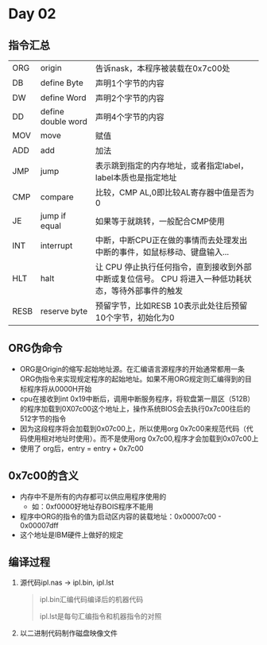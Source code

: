 # Day 02

## 指令汇总

|      |                    |                                                              |
| ---- | ------------------ | ------------------------------------------------------------ |
| ORG  | origin             | 告诉nask，本程序被装载在0x7c00处                             |
| DB   | define Byte        | 声明1个字节的内容                                            |
| DW   | define Word        | 声明2个字节的内容                                            |
| DD   | define double word | 声明4个字节的内容                                            |
| MOV  | move               | 赋值                                                         |
| ADD  | add                | 加法                                                         |
| JMP  | jump               | 表示跳到指定的内存地址，或者指定label，label本质也是指定地址 |
| CMP  | compare            | 比较，CMP AL,0即比较AL寄存器中值是否为0                      |
| JE   | jump if equal      | 如果等于就跳转，一般配合CMP使用                              |
| INT  | interrupt          | 中断，中断CPU正在做的事情而去处理发出中断的事件，如鼠标移动、键盘输入... |
| HLT  | halt               | 让 CPU 停止执行任何指令，直到接收到外部中断或复位信号。 CPU 将进入一种低功耗状态，等待外部事件的触发 |
| RESB | reserve byte       | 预留字节，比如RESB 10表示此处往后预留10个字节，初始化为0     |

## ORG伪命令

- ORG是Origin的缩写:起始地址源。在汇编语言源程序的开始通常都用一条ORG伪指令来实现规定程序的起始地址。如果不用ORG规定则汇编得到的目标程序将从0000H开始
- cpu在接收到int 0x19中断后，调用中断服务程序，将软盘第一扇区（512B）的程序加载到0X07c00这个地址上，操作系统BIOS会去执行0x7c00往后的512字节的指令
- 因为这段程序将会加载到0x07c00上，所以使用org 0x7c00来规范代码（代码使用相对地址时使用）。而不是使用org 0x7c00,程序才会加载到0x07c00上
- 使用了 org后，entry = entry + 0x7c00

## 0x7c00的含义

- 内存中不是所有的内存都可以供应用程序使用的
  - 如：0xf0000好地址存BOIS程序不能用
- 程序中ORG的指令的值为启动区内容的装载地址：0x00007c00 - 0x00007dff
- 这个地址是IBM硬件上做好的规定

## 编译过程

1. 源代码ipl.nas -> ipl.bin, ipl.lst

    > ipl.bin汇编代码编译后的机器代码
    >
    > ​ipl.lst是每句汇编指令和机器指令的对照

2. 以二进制代码制作磁盘映像文件
